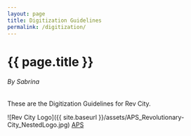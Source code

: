 ```yaml
---
layout: page
title: Digitization Guidelines
permalink: /digitization/
---
```


# {{ page.title }}
###### By Sabrina

These are the Digitization Guidelines for Rev City.

![Rev City Logo]({{ site.baseurl }}/assets/APS_Revolutionary-City_NestedLogo.jpg)
[APS](https://www.amphilsoc.org)
